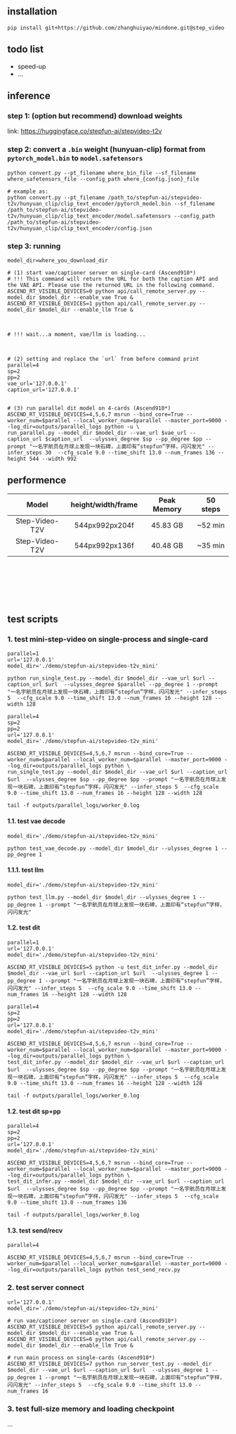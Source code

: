 

## installation

```shell
pip install git+https://github.com/zhanghuiyao/mindone.git@step_video
```


## todo list

- speed-up
- ...



## inference


### step 1: (option but recommend) download weights

link: https://huggingface.co/stepfun-ai/stepvideo-t2v



### step 2: convert a `.bin` weight (hunyuan-clip) format from `pytorch_model.bin` to `model.safetensors`

```shell
python convert.py --pt_filename where_bin_file --sf_filename where_safetensors_file --config_path where_{config.json}_file

# example as:
python convert.py --pt_filename /path_to/stepfun-ai/stepvideo-t2v/hunyuan_clip/clip_text_encoder/pytorch_model.bin --sf_filename /path_to/stepfun-ai/stepvideo-t2v/hunyuan_clip/clip_text_encoder/model.safetensors --config_path /path_to/stepfun-ai/stepvideo-t2v/hunyuan_clip/clip_text_encoder/config.json
```


### step 3: running

```shell
model_dir=where_you_download_dir

# (1) start vae/captioner server on single-card (Ascend910*)
# !!! This command will return the URL for both the caption API and the VAE API. Please use the returned URL in the following command.
ASCEND_RT_VISIBLE_DEVICES=0 python api/call_remote_server.py --model_dir $model_dir --enable_vae True &
ASCEND_RT_VISIBLE_DEVICES=1 python api/call_remote_server.py --model_dir $model_dir --enable_llm True &



# !!! wait...a moment, vae/llm is loading...



# (2) setting and replace the `url` from before command print
parallel=4
sp=2
pp=2
vae_url='127.0.0.1'
caption_url='127.0.0.1'


# (3) run parallel dit model on 4-cards (Ascend910*)
ASCEND_RT_VISIBLE_DEVICES=4,5,6,7 msrun --bind_core=True --worker_num=$parallel --local_worker_num=$parallel --master_port=9000 --log_dir=outputs/parallel_logs python -u \
run_parallel.py --model_dir $model_dir --vae_url $vae_url --caption_url $caption_url  --ulysses_degree $sp --pp_degree $pp --prompt "一名宇航员在月球上发现一块石碑，上面印有“stepfun”字样，闪闪发光" --infer_steps 30  --cfg_scale 9.0 --time_shift 13.0 --num_frames 136 --height 544 --width 992
```


## performence

|     Model    |  height/width/frame |  Peak Memory | 50 steps |
|:------------:|:------------:|:------------:|:------------:|
| Step-Video-T2V   |        544px992px204f      |  45.83 GB | ~52 min |
| Step-Video-T2V   |        544px992px136f      |  40.48 GB | ~35 min |



<br>
<br>
<br>
<br>
<br>


## test scripts


### 1. test mini-step-video on single-process and single-card

```shell
parallel=1
url='127.0.0.1'
model_dir='./demo/stepfun-ai/stepvideo-t2v_mini'

python run_single_test.py --model_dir $model_dir --vae_url $url --caption_url $url  --ulysses_degree $parallel --pp_degree 1 --prompt "一名宇航员在月球上发现一块石碑，上面印有“stepfun”字样，闪闪发光" --infer_steps 5  --cfg_scale 9.0 --time_shift 13.0 --num_frames 16 --height 128 --width 128
```


```shell
parallel=4
sp=2
pp=2
url='127.0.0.1'
model_dir='./demo/stepfun-ai/stepvideo-t2v_mini'

ASCEND_RT_VISIBLE_DEVICES=4,5,6,7 msrun --bind_core=True --worker_num=$parallel --local_worker_num=$parallel --master_port=9000 --log_dir=outputs/parallel_logs python \
run_single_test.py --model_dir $model_dir --vae_url $url --caption_url $url  --ulysses_degree $sp --pp_degree $pp --prompt "一名宇航员在月球上发现一块石碑，上面印有“stepfun”字样，闪闪发光" --infer_steps 5  --cfg_scale 9.0 --time_shift 13.0 --num_frames 16 --height 128 --width 128

tail -f outputs/parallel_logs/worker_0.log
```


#### 1.1. test vae decode

```shell
model_dir='./demo/stepfun-ai/stepvideo-t2v_mini'

python test_vae_decode.py --model_dir $model_dir --ulysses_degree 1 --pp_degree 1
```


#### 1.1.1. test llm

```shell
model_dir='./demo/stepfun-ai/stepvideo-t2v_mini'

python test_llm.py --model_dir $model_dir --ulysses_degree 1 --pp_degree 1 --prompt "一名宇航员在月球上发现一块石碑，上面印有“stepfun”字样，闪闪发光"
```



#### 1.2. test dit


```shell
parallel=1
url='127.0.0.1'
model_dir='./demo/stepfun-ai/stepvideo-t2v_mini'

ASCEND_RT_VISIBLE_DEVICES=5 python -u test_dit_infer.py --model_dir $model_dir --vae_url $url --caption_url $url  --ulysses_degree 1 --pp_degree 1 --prompt "一名宇航员在月球上发现一块石碑，上面印有“stepfun”字样，闪闪发光" --infer_steps 5  --cfg_scale 9.0 --time_shift 13.0 --num_frames 16 --height 128 --width 128
```



```shell
parallel=4
sp=2
pp=2
url='127.0.0.1'
model_dir='./demo/stepfun-ai/stepvideo-t2v_mini'

ASCEND_RT_VISIBLE_DEVICES=4,5,6,7 msrun --bind_core=True --worker_num=$parallel --local_worker_num=$parallel --master_port=9000 --log_dir=outputs/parallel_logs python \
test_dit_infer.py --model_dir $model_dir --vae_url $url --caption_url $url  --ulysses_degree $sp --pp_degree $pp --prompt "一名宇航员在月球上发现一块石碑，上面印有“stepfun”字样，闪闪发光" --infer_steps 5  --cfg_scale 9.0 --time_shift 13.0 --num_frames 16 --height 128 --width 128

tail -f outputs/parallel_logs/worker_0.log
```

#### 1.2. test dit sp+pp

```shell
parallel=4
sp=2
pp=2
url='127.0.0.1'
model_dir='./demo/stepfun-ai/stepvideo-t2v_mini'

ASCEND_RT_VISIBLE_DEVICES=4,5,6,7 msrun --bind_core=True --worker_num=$parallel --local_worker_num=$parallel --master_port=9000 --log_dir=outputs/parallel_logs python \
test_dit_infer.py --model_dir $model_dir --vae_url $url --caption_url $url  --ulysses_degree $sp --pp_degree $pp --prompt "一名宇航员在月球上发现一块石碑，上面印有“stepfun”字样，闪闪发光" --infer_steps 5  --cfg_scale 9.0 --time_shift 13.0 --num_frames 136

tail -f outputs/parallel_logs/worker_0.log
```


#### 1.3. test send/recv

```shell
parallel=4

ASCEND_RT_VISIBLE_DEVICES=4,5,6,7 msrun --bind_core=True --worker_num=$parallel --local_worker_num=$parallel --master_port=9000 --log_dir=outputs/parallel_logs python test_send_recv.py
```


### 2. test server connect

```shell
url='127.0.0.1'
model_dir='./demo/stepfun-ai/stepvideo-t2v_mini'

# run vae/captioner server on single-card (Ascend910*)
ASCEND_RT_VISIBLE_DEVICES=5 python api/call_remote_server.py --model_dir $model_dir --enable_vae True &
ASCEND_RT_VISIBLE_DEVICES=6 python api/call_remote_server.py --model_dir $model_dir --enable_llm True &

# run main process on single-cards (Ascend910*)
ASCEND_RT_VISIBLE_DEVICES=7 python run_server_test.py --model_dir $model_dir --vae_url $url --caption_url $url  --ulysses_degree 1 --pp_degree 1 --prompt "一名宇航员在月球上发现一块石碑，上面印有“stepfun”字样，闪闪发光" --infer_steps 5  --cfg_scale 9.0 --time_shift 13.0 --num_frames 16
```



### 3. test full-size memory and loading checkpoint
 
 ...
